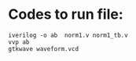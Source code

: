 # Codes to run file:
    iverilog -o ab  norm1.v norm1_tb.v
    vvp ab
    gtkwave waveform.vcd
    